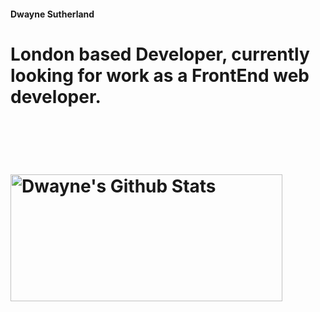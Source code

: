 <h4>Dwayne Sutherland<h4/>

<h1>London based Developer, currently looking for work as a FrontEnd web developer.<h1/>

<br/>
<br/>

<img align="center" width="435px" height="203px" alt="Dwayne's Github Stats" src="https://github-readme-stats.vercel.app/api/top-langs/?username=Delta-a-Sierra&layout=compact&show_icons=true&count_private=true&theme=tokyonight" />

